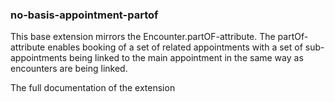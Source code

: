 ### no-basis-appointment-partof

This base extension mirrors the Encounter.partOF-attribute. The partOf-attribute enables booking of a set of related appointments with a set of sub-appointments being linked to the main appointment in the same way as encounters are being linked.  

The full documentation of the extension

